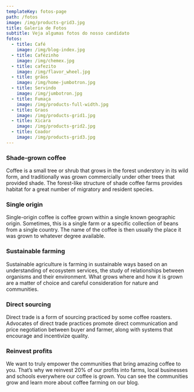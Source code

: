 ```yaml
---
templateKey: fotos-page
path: /fotos
image: /img/products-grid3.jpg
title: Galeria de Fotos
subtitle: Veja algumas fotos do nosso candidato
fotos:
  - title: Café
    image: /img/blog-index.jpg
  - title: Cafézinho
    image: /img/chemex.jpg
  - title: cafezito
    image: /img/flavor_wheel.jpg
  - title: grãos
    image: /img/home-jumbotron.jpg
  - title: Servindo
    image: /img/jumbotron.jpg
  - title: Fumaça
    image: /img/products-full-width.jpg
  - title: Graos
    image: /img/products-grid1.jpg
  - title: Xicara
    image: /img/products-grid2.jpg
  - title: Coador
    image: /img/products-grid3.jpg
---
```

### Shade-grown coffee
Coffee is a small tree or shrub that grows in the forest understory in its wild form, and traditionally was grown commercially under other trees that provided shade. The forest-like structure of shade coffee farms provides habitat for a great number of migratory and resident species.

### Single origin
Single-origin coffee is coffee grown within a single known geographic origin. Sometimes, this is a single farm or a specific collection of beans from a single country. The name of the coffee is then usually the place it was grown to whatever degree available.

### Sustainable farming
Sustainable agriculture is farming in sustainable ways based on an understanding of ecosystem services, the study of relationships between organisms and their environment. What grows where and how it is grown are a matter of choice and careful consideration for nature and communities.

### Direct sourcing
Direct trade is a form of sourcing practiced by some coffee roasters. Advocates of direct trade practices promote direct communication and price negotiation between buyer and farmer, along with systems that encourage and incentivize quality.

### Reinvest profits
We want to truly empower the communities that bring amazing coffee to you. That’s why we reinvest 20% of our profits into farms, local businesses and schools everywhere our coffee is grown. You can see the communities grow and learn more about coffee farming on our blog.
